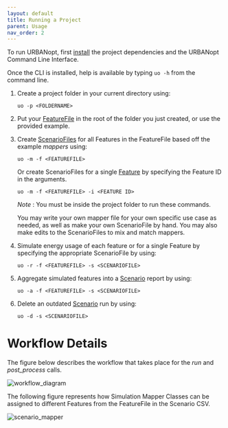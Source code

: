 ```yaml
---
layout: default
title: Running a Project
parent: Usage
nav_order: 2
---
```


To run URBANopt, first [install](../installation/installation.md) the project dependencies and the URBANopt Command Line Interface.

Once the CLI is installed, help is available by typing `uo -h` from the command line.

1. Create a project folder in your current directory using:

    ```terminal
    uo -p <FOLDERNAME>
    ```

1. Put your [FeatureFile](../overview/definitions.md) in the root of the folder you just created, or use the provided example.
1. Create [ScenarioFiles](../overview/definitions.md) for all Features in the FeatureFile based off the example _mappers_ using:

    ```terminal
    uo -m -f <FEATUREFILE>
    ```

    Or create ScenarioFiles for a single [Feature](../overview/definitions.md) by specifying the Feature ID in the arguments.

    ```terminal
    uo -m -f <FEATUREFILE> -i <FEATURE ID>
    ```

    *Note* : You must be inside the project folder to run these commands.

    You may write your own mapper file for your own specific use case as needed, as well as make your own ScenarioFile by hand.  You may also make edits to the ScenarioFiles to mix and match mappers.

1. Simulate energy usage of each feature or for a single Feature by specifying the appropriate
   ScenarioFile by using:

    ```terminal
    uo -r -f <FEATUREFILE> -s <SCENARIOFILE>
    ```

1. Aggregate simulated features into a [Scenario](../overview/definitions.md) report by using:

    ```terminal
    uo -a -f <FEATUREFILE> -s <SCENARIOFILE>
    ```

1. Delete an outdated [Scenario](../overview/definitions.md) run by using:

    ```terminal
    uo -d -s <SCENARIOFILE>
    ```

# Workflow Details

The figure below describes the workflow that takes place for the *run* and *post_process* calls.

![workflow_diagram](../doc_files/workflow-diagram_3.jpg)


The following figure represents how Simulation Mapper Classes can be assigned to different Features from the FeatureFile in the Scenario CSV.

![scenario_mapper](../doc_files/scenario_mapper.jpg)
